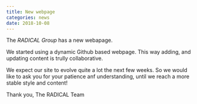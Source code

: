 ```yaml
---
title: New webpage
categories: news
date: 2018-10-08
---
```


The *RADICAL Group* has a new webapage.

We started using a dynamic Github based webpage. This way adding, and updating
content is trully collaborative.

We expect our site to evolve quite a lot the next few weeks. So we would like
to ask you for your patience anf understanding, until we reach a more stable 
style and content!

Thank you,
The RADICAL Team